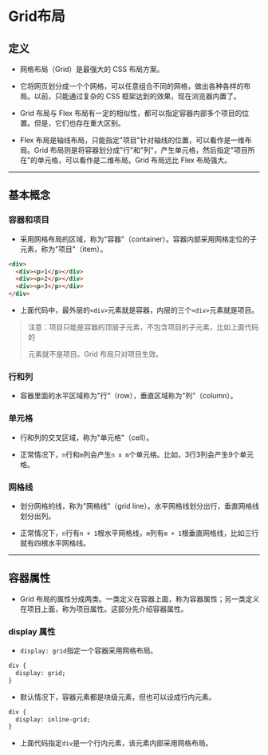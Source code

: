 # Grid布局

## 定义

- 网格布局（Grid）是最强大的 CSS 布局方案。

- 它将网页划分成一个个网格，可以任意组合不同的网格，做出各种各样的布局。以前，只能通过复杂的 CSS 框架达到的效果，现在浏览器内置了。

- Grid 布局与 Flex 布局有一定的相似性，都可以指定容器内部多个项目的位置。但是，它们也存在重大区别。

- Flex 布局是轴线布局，只能指定"项目"针对轴线的位置，可以看作是一维布局。Grid 布局则是将容器划分成"行"和"列"，产生单元格，然后指定"项目所在"的单元格，可以看作是二维布局。Grid 布局远比 Flex 布局强大。

------

## 基本概念

### 容器和项目
- 采用网格布局的区域，称为"容器"（container）。容器内部采用网格定位的子元素，称为"项目"（item）。
``` html
<div>
  <div><p>1</p></div>
  <div><p>2</p></div>
  <div><p>3</p></div>
</div>
```

- 上面代码中，最外层的`<div>`元素就是容器，内层的三个`<div>`元素就是项目。

 > 注意：项目只能是容器的顶层子元素，不包含项目的子元素，比如上面代码的<p>元素就不是项目。Grid 布局只对项目生效。

 ### 行和列
 - 容器里面的水平区域称为"行"（row），垂直区域称为"列"（column）。

 ### 单元格
 - 行和列的交叉区域，称为"单元格"（cell）。

- 正常情况下，`n`行和`m`列会产生`n x m`个单元格。比如，3行3列会产生9个单元格。

### 网格线

- 划分网格的线，称为"网格线"（grid line）。水平网格线划分出行，垂直网格线划分出列。

- 正常情况下，`n`行有`n + 1`根水平网格线，`m`列有`m + 1`根垂直网格线，比如三行就有四根水平网格线。

------ 

## 容器属性
- Grid 布局的属性分成两类。一类定义在容器上面，称为容器属性；另一类定义在项目上面，称为项目属性。这部分先介绍容器属性。

### display 属性
- `display: grid`指定一个容器采用网格布局。

``` html
div {
  display: grid;
}
```
- 默认情况下，容器元素都是块级元素，但也可以设成行内元素。

``` html
div {
  display: inline-grid;
}
```

- 上面代码指定`div`是一个行内元素，该元素内部采用网格布局。
